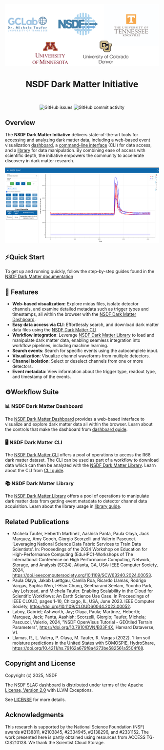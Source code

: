 <p align="center">
    <img src="./docs/assets/team/team_logo.png" width="1200" alt="Team logo">
</p>

<div align="center">
  <h1>NSDF Dark Matter Initiative</h1>
</div>
<br>
<p align="center">
  <a href="https://github.com/nsdf-fabric/nsdf-slac/issues" style="text-decoration:none;">
    <img src="https://img.shields.io/github/issues/nsdf-fabric/nsdf-slac" alt="GitHub issues">
  </a>
 <img src="https://img.shields.io/github/commit-activity/w/nsdf-fabric/nsdf-slac" alt="GitHub commit activity">
</p>

## Overview

The **NSDF Dark Matter Initiative** delivers state-of-the-art tools for accessing and analyzing dark matter data, including a web-based event visualization [dashboard](./dashboard), a [command-line interface](./nsdf_dark_matter_cli) (CLI) for data access,
and a [library](./nsdf_dark_matter) for data manipulation. By combining ease of access with scientific depth, the initiative empowers the community to accelerate discovery in dark matter research.

![Channel Dashboard](./docs/assets/dashboard/slacdashboard.png)

## ⚡Quick Start

To get up and running quickly, follow the step-by-step guides found in the [NSDF Dark Matter documentation](https://nsdf-fabric.github.io/nsdf-slac/)

## 🚀 Features

- **Web-based visualization:** Explore midas files, isolate detector channels, and examine detailed metadata such as trigger types and timestamps, all within the browser with the [NSDF Dark Matter Dashboard](https://services.nationalsciencedatafabric.org/darkmatter).
- **Easy data access via CLI**: Effortlessly search, and download dark matter data files using the [NSDF Dark Matter CLI](./docs/cli.md).
- **Workflow integration**: Leverage [NSDF Dark Matter Library](./docs/library.md) to load and manipulate dark matter data, enabling seamless integration into workflow pipelines, including machine learning.
- **Search events**: Search for specific events using the autocomplete input.
- **Visualization**: Visualize channel waveforms from multiple detectors.
- **Channel isolation**: Select or deselect channels from one or more detectors.
- **Event metadata**: View information about the trigger type, readout type, and timestamp of the events.

## ⚙️Workflow Suite

### 📊 NSDF Dark Matter Dashboard

The [NSDF Dark Matter Dashboard](https://services.nationalsciencedatafabric.org/darkmatter) provides a web-based interface to visualize and explore dark matter data all within the browser. Learn about the controls that make the dashboard from [dashboard guide](./docs/dashboard.md).

### 🖥️ NSDF Dark Matter CLI

The [NSDF Dark Matter CLI](./nsdf_dark_matter_cli) offers a pool of operations to access the R68 dark matter dataset. The CLI can be used as part of a workflow to download data which can
then be analyzed with the [NSDF Dark Matter Library](https://github.com/nsdf-fabric/nsdf-slac/tree/main/nsdf_dark_matter). Learn about the CLI from [CLI guide](./docs/cli.md).

### 📚 NSDF Dark Matter Library

The [NSDF Dark Matter Library](./nsdf_dark_matter) offers a pool of operations to manipulate dark matter data from getting event metadata to detector channel data acquisition. Learn about the library usage in [library guide](./docs/library.md).

## Related Publications

- Michela Taufer, Heberth Martinez, Aashish Panta, Paula Olaya, Jack Marquez, Amy Gooch, Giorgio Scorzelli and Valerio Pascucci. ‘Leveraging National Science Data Fabric Services to Train Data Scientists’. In: Proceedings of the 2024 Workshop on Education for High-Performance Computing (EduHPC)-Workshops of The International Conference on High Performance Computing, Network, Storage, and Analysis (SC24). Atlanta, GA, USA: IEEE Computer Society, 2024, https://doi.ieeecomputersociety.org/10.1109/SCW63240.2024.00053.
- Paula Olaya, Jakob Luettgau, Camila Roa, Ricardo Llamas, Rodrigo Vargas, Sophia Wen, I-Hsin Chung, Seetharami Seelam, Yoonho Park, Jay Lofstead, and Michela Taufer. Enabling Scalability in the Cloud for Scientific Workflows: An Earth Science Use Case. In Proceedings of IEEE CLOUD, pages 1–10, Chicago, IL, USA, June 2023. IEEE Computer Society, https://doi.org/10.1109/CLOUD60044.2023.00052.
- Laboy, Gabriel; Ashworth, Jay; Olaya, Paula; Martinez, Heberth; Marquez, Jack; Panta, Aashish; Scorzelli, Giorgio; Taufer, Michela; Pascucci, Valerio, 2024, "NSDF OpenVisus Tutorial - GEOtiled Terrain Parameters", https://doi.org/10.7910/DVN/B33F4X, Harvard Dataverse, V1.
- Llamas, R., L. Valera, P. Olaya, M. Taufer, R. Vargas (2022). 1-km soil moisture predictions in the United States with SOMOSPIE, HydroShare, https://doi.org/10.4211/hs.79162a679f8a4273be582561a5504f68.

## Copyright and License

Copyright (c) 2025, NSDF

The NSDF SLAC dashboard is distributed under terms of the [Apache License, Version 2.0](http://www.apache.org/licenses/LICENSE-2.0) with LLVM Exceptions.

See [LICENSE](./LICENSE) for more details.

## Acknowledgments

This research is supported by the National Science Foundation (NSF) awards #2138811, #2103845, #2334945, #2138296, and #2331152. The work presented here is partly obtained using resources from ACCESS TG-CIS210128. We thank the Scientist Cloud Storage.
